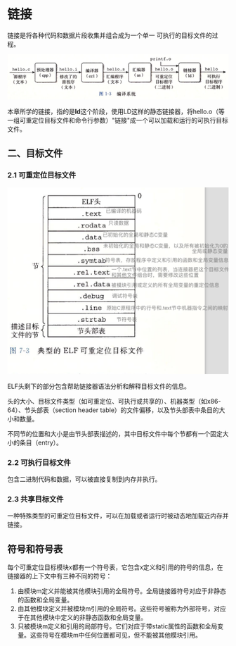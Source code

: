 # 链接

链接是将各种代码和数据片段收集并组合成为一个单一 可执行的目标文件的过程。

![编译系统](../../image/CSAPP/CSAPP_C1-4.png)

本章所学的链接，指的是**ld**这个阶段，使用LD这样的静态链接器，将hello.o（等一组可重定位目标文件和命令行参数）"链接"成一个可以加载和运行的可执行目标文件。

## 二、目标文件
 
### 2.1 可重定位目标文件

![编译系统](../../image/CSAPP/CSAPP_C7-1.png)

ELF头剩下的部分包含帮助链接器语法分析和解释目标文件的信息。

头的大小、目标文件类型（如可重定位、可执行或共享的）、机器类型（如x86-64）、节头部表（section header table）的文件偏移，以及节头部表中条目的大小和数量。

不同节的位置和大小是由节头部表描述的，其中目标文件中每个节都有一个固定大小的条目（entry）。
 
### 2.2 可执行目标文件
包含二进制代码和数据，可以被直接复制到内存并执行。
### 2.3 共享目标文件
一种特殊类型的可重定位目标文件，可以在加载或者运行时被动态地加载近内存并链接。

## 符号和符号表
每个可重定位目标模块x都有一个符号表，它包含x定义和引用的符号的信息，在链接器的上下文中有三种不同的符号：

1. 由模块m定义并能被其他模块引用的全局符号。全局链接器符号对应于非静态的函数和全局变量。
2. 由其他模块定义并被模块m引用的全局符号。这些符号被称为外部符号，对应于在其他模块中定义的非静态函数和全局变量。
3. 只被模块m定义和引用的局部符号。它们对应于带static属性的函数和全局变量。这些符号在模块m中任何位置都可见，但不能被其他模块引用。

